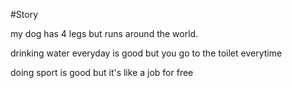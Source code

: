 #Story

my dog has 4 legs but runs around the world.

drinking water everyday is good but you go to the toilet everytime

doing sport is good but it's like a job for free